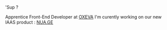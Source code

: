 'Sup ?     
      
Apprentice Front-End Developer at <a href="https://ovexa.fr">OXEVA</a> I'm curently working on our new IAAS product : <a href="https://nua.ge">NUA.GE</a>
